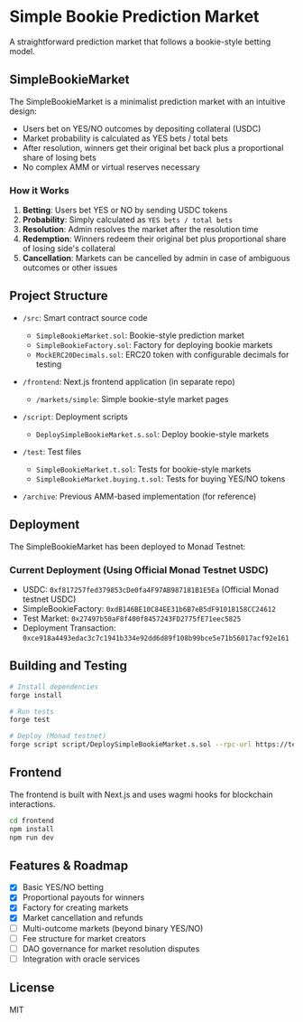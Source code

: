 # Simple Bookie Prediction Market

A straightforward prediction market that follows a bookie-style betting model.

## SimpleBookieMarket

The SimpleBookieMarket is a minimalist prediction market with an intuitive design:

- Users bet on YES/NO outcomes by depositing collateral (USDC)
- Market probability is calculated as YES bets / total bets
- After resolution, winners get their original bet back plus a proportional share of losing bets
- No complex AMM or virtual reserves necessary

### How it Works

1. **Betting**: Users bet YES or NO by sending USDC tokens
2. **Probability**: Simply calculated as `YES bets / total bets`
3. **Resolution**: Admin resolves the market after the resolution time
4. **Redemption**: Winners redeem their original bet plus proportional share of losing side's collateral
5. **Cancellation**: Markets can be cancelled by admin in case of ambiguous outcomes or other issues

## Project Structure

- `/src`: Smart contract source code
  - `SimpleBookieMarket.sol`: Bookie-style prediction market
  - `SimpleBookieFactory.sol`: Factory for deploying bookie markets
  - `MockERC20Decimals.sol`: ERC20 token with configurable decimals for testing

- `/frontend`: Next.js frontend application (in separate repo)
  - `/markets/simple`: Simple bookie-style market pages

- `/script`: Deployment scripts
  - `DeploySimpleBookieMarket.s.sol`: Deploy bookie-style markets

- `/test`: Test files
  - `SimpleBookieMarket.t.sol`: Tests for bookie-style markets
  - `SimpleBookieMarket.buying.t.sol`: Tests for buying YES/NO tokens

- `/archive`: Previous AMM-based implementation (for reference)

## Deployment

The SimpleBookieMarket has been deployed to Monad Testnet:

### Current Deployment (Using Official Monad Testnet USDC)
- USDC: `0xf817257fed379853cDe0fa4F97AB987181B1E5Ea` (Official Monad testnet USDC)
- SimpleBookieFactory: `0xdB146BE10C84EE31b6B7eB5dF91018158CC24612`
- Test Market: `0x27497b50aF8f400f8457243FD2775fE71eec5825`
- Deployment Transaction: `0xce918a4493edac3c7c1941b334e92dd6d89f108b99bce5e71b56017acf92e161`

## Building and Testing

```bash
# Install dependencies
forge install

# Run tests
forge test

# Deploy (Monad testnet)
forge script script/DeploySimpleBookieMarket.s.sol --rpc-url https://testnet-rpc.monad.xyz --broadcast -vvv --private-key $PRIVATE_KEY
```

## Frontend

The frontend is built with Next.js and uses wagmi hooks for blockchain interactions.

```bash
cd frontend
npm install
npm run dev
```

## Features & Roadmap

- [x] Basic YES/NO betting
- [x] Proportional payouts for winners
- [x] Factory for creating markets
- [x] Market cancellation and refunds
- [ ] Multi-outcome markets (beyond binary YES/NO)
- [ ] Fee structure for market creators
- [ ] DAO governance for market resolution disputes
- [ ] Integration with oracle services

## License

MIT